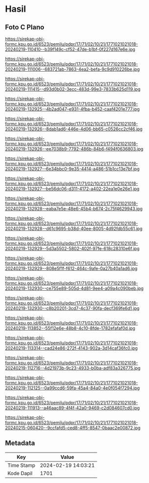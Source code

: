 # Hasil

## Foto C Plano

https://sirekap-obj-formc.kpu.go.id/6523/pemilu/pdpr/17/71/02/10/21/1771021021018-20240219-110410--b39f149c-cf52-47de-b1bf-0f227d167e6e.jpg

https://sirekap-obj-formc.kpu.go.id/6523/pemilu/pdpr/17/71/02/10/21/1771021021018-20240219-111006--683721ab-7863-4ea2-befa-9c9d910226be.jpg

https://sirekap-obj-formc.kpu.go.id/6523/pemilu/pdpr/17/71/02/10/21/1771021021018-20240219-111415--d93d0b02-3ecc-483d-99e3-7833b625d119.jpg

https://sirekap-obj-formc.kpu.go.id/6523/pemilu/pdpr/17/71/02/10/21/1771021021018-20240219-132925--4b2ad047-e931-4fba-b452-caaf4201e777.jpg

https://sirekap-obj-formc.kpu.go.id/6523/pemilu/pdpr/17/71/02/10/21/1771021021018-20240219-132926--8dab1ad6-446e-4d06-bb65-c0526cc2cf46.jpg

https://sirekap-obj-formc.kpu.go.id/6523/pemilu/pdpr/17/71/02/10/21/1771021021018-20240219-132926--ee7038b9-7792-486b-84b6-f494f0636803.jpg

https://sirekap-obj-formc.kpu.go.id/6523/pemilu/pdpr/17/71/02/10/21/1771021021018-20240219-132927--6e34bbc0-9e35-4414-a486-51b1cc13e7bf.jpg

https://sirekap-obj-formc.kpu.go.id/6523/pemilu/pdpr/17/71/02/10/21/1771021021018-20240219-132927--be56dc06-d311-4172-a402-22ea1e0e26e1.jpg

https://sirekap-obj-formc.kpu.go.id/6523/pemilu/pdpr/17/71/02/10/21/1771021021018-20240219-132928--eaba7e5e-48e6-45b4-b674-2c75f4629943.jpg

https://sirekap-obj-formc.kpu.go.id/6523/pemilu/pdpr/17/71/02/10/21/1771021021018-20240219-132928--d61c9695-b38d-40ee-8005-4d92fdb55c61.jpg

https://sirekap-obj-formc.kpu.go.id/6523/pemilu/pdpr/17/71/02/10/21/1771021021018-20240219-132929--5d3a5502-5802-402f-97fe-618c28310e6f.jpg

https://sirekap-obj-formc.kpu.go.id/6523/pemilu/pdpr/17/71/02/10/21/1771021021018-20240219-132929--808e5f1f-f612-464c-9afe-0a27b40a1ad6.jpg

https://sirekap-obj-formc.kpu.go.id/6523/pemilu/pdpr/17/71/02/10/21/1771021021018-20240219-132930--ce755e89-505d-4d81-9ee4-a09a4c090beb.jpg

https://sirekap-obj-formc.kpu.go.id/6523/pemilu/pdpr/17/71/02/10/21/1771021021018-20240219-132930--c8b20201-3cd7-4c37-90fa-decf369fe6d1.jpg

https://sirekap-obj-formc.kpu.go.id/6523/pemilu/pdpr/17/71/02/10/21/1771021021018-20240219-113852--55f12e6e-48b8-4c10-8fde-1782efafaf0d.jpg

https://sirekap-obj-formc.kpu.go.id/6523/pemilu/pdpr/17/71/02/10/21/1771021021018-20240219-113314--cad24e86-272f-4143-902a-3d14caf36fc0.jpg

https://sirekap-obj-formc.kpu.go.id/6523/pemilu/pdpr/17/71/02/10/21/1771021021018-20240219-112716--4d21973b-9c23-4933-b0ba-adf83a326775.jpg

https://sirekap-obj-formc.kpu.go.id/6523/pemilu/pdpr/17/71/02/10/21/1771021021018-20240219-112125--0a99ccd6-59fa-45a4-84a0-4e0f054f7294.jpg

https://sirekap-obj-formc.kpu.go.id/6523/pemilu/pdpr/17/71/02/10/21/1771021021018-20240219-111913--a46aac89-4f4f-42a0-9469-c2d084607cd0.jpg

https://sirekap-obj-formc.kpu.go.id/6523/pemilu/pdpr/17/71/02/10/21/1771021021018-20240215-060420--9ccfafd5-ced8-4ff5-8547-0baac2e00872.jpg


## Metadata

| Key        | Value               |
| ---------- | ------------------- |
| Time Stamp | 2024-02-19 14:03:21 |
| Kode Dapil | 1701                |



